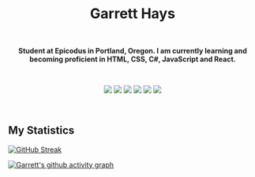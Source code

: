 <h1 align="center">
  <b>Garrett Hays</b>
</h1>
<br>
<p align="center"><b>Student at Epicodus in Portland, Oregon. I am currently learning and becoming proficient in HTML, CSS, C#, JavaScript and React.</b><p>
  <br>
<p>
<div align="center">
  <img src="https://img.shields.io/badge/-HTML-white?style=for-the-badge&logo=html5&logoColor=white&labelColor=4EA22F">
  <img src="https://img.shields.io/badge/-CSS-white?style=for-the-badge&logo=css3&logoColor=white&labelColor=4EA22F">
  <img src="https://img.shields.io/badge/-CSharp-white?style=for-the-badge&logo=csharp&logoColor=white&labelColor=4EA22F">
  <img src="https://img.shields.io/badge/-.NET-white?style=for-the-badge&logo=dotnet&logoColor=white&labelColor=4EA22F">
  <img src="https://img.shields.io/badge/-JavaScript-white?style=for-the-badge&logo=javascript&logoColor=white&labelColor=4EA22F">
  <img src="https://img.shields.io/badge/-React-white?style=for-the-badge&logo=react&logoColor=white&labelColor=4EA22F">
</div>
</p>
<br>

## My Statistics
[![GitHub Streak](https://github-readme-streak-stats.herokuapp.com?user=garretthays&hide_border=true&date_format=n%2Fj%5B%2FY%5D&background=0D1117&border=4EA22F&stroke=4EA22F&ring=4EA22F&fire=DD50AE&currStreakNum=DDDDDD&sideNums=DDDDDD&currStreakLabel=DDDDDD&sideLabels=DDDDDD&dates=4EA22F)](https://git.io/streak-stats)

[![Garrett's github activity graph](https://activity-graph.herokuapp.com/graph?username=garretthays&bg_color=0d1117&color=ffffff&line=ffffff&point=4ea22f&area=true&hide_border=true)](https://github.com/ashutosh00710/github-readme-activity-graph)
